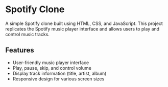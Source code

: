 # Spotify Clone


A simple Spotify clone built using HTML, CSS, and JavaScript. This project replicates the Spotify music player interface and allows users to play and control music tracks.

## Features

- User-friendly music player interface
- Play, pause, skip, and control volume
- Display track information (title, artist, album)
- Responsive design for various screen sizes

